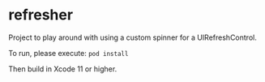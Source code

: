 # refresher
Project to play around with using a custom spinner for a UIRefreshControl.

To run, please execute:
```pod install```

Then build in Xcode 11 or higher.
